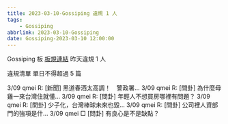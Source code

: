 ```yaml
---
title: 2023-03-10-Gossiping 違規 1 人
tags:
    - Gossiping
abbrlink: 2023-03-10-Gossiping
date: Gossiping-2023-03-10 12:00:00
---
```

Gossiping 板 [板規連結](https://www.ptt.cc/bbs/Gossiping/M.1637425085.A.07D.html)
昨天違規 1 人
<!-- more -->

違規清單
單日不得超過 5 篇

3/09 qmei R: [新聞] 黑道春酒太高調！　警政署…
3/09 qmei R: [問卦] 為什麼母雞一來台灣住就懂…
3/09 qmei R: [問卦] 年輕人不想買房哪裡有問題？
3/09 qmei R: [問卦] 少子化，台灣棒球未來也毀…
3/09 qmei R: [問卦] 公司裡人資部門的強項是什…
3/09 qmei □ [問卦] 有良心是不是缺點？